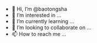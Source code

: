 - 👋 Hi, I’m @baotongsha
- 👀 I’m interested in ...
- 🌱 I’m currently learning ...
- 💞️ I’m looking to collaborate on ...
- 📫 How to reach me ...

<!---
baotongsha/baotongsha is a ✨ special ✨ repository because its `README.md` (this file) appears on your GitHub profile.
You can click the Preview link to take a look at your changes.
--->
